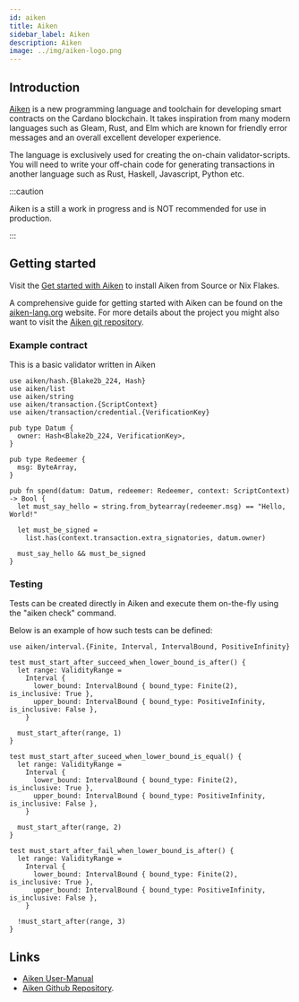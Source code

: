 ```yaml
---
id: aiken
title: Aiken
sidebar_label: Aiken
description: Aiken
image: ../img/aiken-logo.png
--- 
```


## Introduction

[Aiken](https://github.com/aiken-lang/aiken) is a new programming language and toolchain for developing smart contracts on the Cardano blockchain. It takes inspiration from many modern languages such as Gleam, Rust, and Elm which are known for friendly error messages and an overall excellent developer experience. 

The language is exclusively used for creating the on-chain validator-scripts. You will need to write your off-chain code for generating transactions in another language such as Rust, Haskell, Javascript, Python etc.

:::caution

Aiken is a still a work in progress and is NOT recommended for use in production.

:::

## Getting started

Visit the [Get started with Aiken](/docs/get-started/aiken) to install Aiken from Source or Nix Flakes.

A comprehensive guide for getting started with Aiken can be found on the [aiken-lang.org](https://aiken-lang.org) website. For more details about the project you might also want to visit the  [Aiken git repository](https://github.com/aiken-lang/aiken).


### Example contract

This is a basic validator written in Aiken

```aiken
use aiken/hash.{Blake2b_224, Hash}
use aiken/list
use aiken/string
use aiken/transaction.{ScriptContext}
use aiken/transaction/credential.{VerificationKey}
 
pub type Datum {
  owner: Hash<Blake2b_224, VerificationKey>,
}
 
pub type Redeemer {
  msg: ByteArray,
}
 
pub fn spend(datum: Datum, redeemer: Redeemer, context: ScriptContext) -> Bool {
  let must_say_hello = string.from_bytearray(redeemer.msg) == "Hello, World!"
 
  let must_be_signed =
    list.has(context.transaction.extra_signatories, datum.owner)
 
  must_say_hello && must_be_signed
}
```

### Testing

Tests can be created directly in Aiken and execute them on-the-fly using the "aiken check" command.

Below is an example of how such tests can be defined:

```aiken
use aiken/interval.{Finite, Interval, IntervalBound, PositiveInfinity}
 
test must_start_after_succeed_when_lower_bound_is_after() {
  let range: ValidityRange =
    Interval {
      lower_bound: IntervalBound { bound_type: Finite(2), is_inclusive: True },
      upper_bound: IntervalBound { bound_type: PositiveInfinity, is_inclusive: False },
    }
 
  must_start_after(range, 1)
}
 
test must_start_after_suceed_when_lower_bound_is_equal() {
  let range: ValidityRange =
    Interval {
      lower_bound: IntervalBound { bound_type: Finite(2), is_inclusive: True },
      upper_bound: IntervalBound { bound_type: PositiveInfinity, is_inclusive: False },
    }
 
  must_start_after(range, 2)
}
 
test must_start_after_fail_when_lower_bound_is_after() {
  let range: ValidityRange =
    Interval {
      lower_bound: IntervalBound { bound_type: Finite(2), is_inclusive: True },
      upper_bound: IntervalBound { bound_type: PositiveInfinity, is_inclusive: False },
    }
 
  !must_start_after(range, 3)
}
```


## Links
- [Aiken User-Manual](https://aiken-lang.org/)
- [Aiken Github Repository](https://github.com/aiken-lang/aiken).

